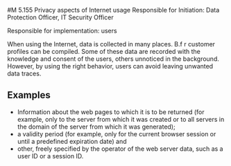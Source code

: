 #M 5.155 Privacy aspects of Internet usage
Responsible for Initiation: Data Protection Officer, IT Security Officer

Responsible for implementation: users

When using the Internet, data is collected in many places. B.f r customer profiles can be compiled. Some of these data are recorded with the knowledge and consent of the users, others unnoticed in the background. However, by using the right behavior, users can avoid leaving unwanted data traces.



## Examples 
* Information about the web pages to which it is to be returned (for example, only to the server from which it was created or to all servers in the domain of the server from which it was generated);
* a validity period (for example, only for the current browser session or until a predefined expiration date) and
* other, freely specified by the operator of the web server data, such as a user ID or a session ID.




